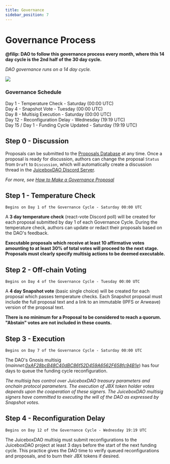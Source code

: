 ```yaml
---
title: Governance
sidebar_position: 7
---
```


# Governance Process

**@filip: DAO to follow this governance process every month, where this 14 day cycle is the 2nd half of the 30 day cycle.**

_DAO governance runs on a 14 day cycle._

![](/img/gov-calendar.png)

### Governance Schedule

Day 1 - Temperature Check - Saturday (00:00 UTC) <br/>
Day 4 - Snapshot Vote - Tuesday (00:00 UTC) <br/>
Day 8 - Multisig Execution - Saturday (00:00 UTC) <br/>
Day 12 - Reconfiguration Delay - Wednesday (19:19 UTC) <br/>
Day 15 / Day 1 - Funding Cycle Updated - Saturday (19:19 UTC) <br/>

## Step 0 - Discussion

Proposals can be submitted to the [Proposals Database](https://juicebox.notion.site/9d126f9148dc42ee83317d5cd74e4db4?v=50d0bbcb498044059cc0d4d83e8b13fa) at any time. Once a proposal is ready for discussion, authors can change the proposal `Status` from `Draft` to `Discussion`, which will automatically create a discussion thread in the [JuiceboxDAO Discord Server](https://www.discord.gg/juicebox).

_For more, see [How to Make a Governance Proposal](proposals.md)_

## Step 1 - Temperature Check

`Begins on Day 1 of the Governance Cycle - Saturday 00:00 UTC`

A **3 day temperature check** (react-vote Discord poll) will be created for each proposal submitted by day 1 of each Governance Cycle. During the temperature check, authors can update or redact their proposals based on the DAO's feedback.

**Executable proposals which receive at least 10 affirmative votes amounting to at least 30% of total votes will proceed to the next stage. Proposals must clearly specify multisig actions to be deemed executable.**

## Step 2 - Off-chain Voting

`Begins on Day 4 of the Governance Cycle - Tuesday 00:00 UTC`

A **4 day Snapshot vote** (basic single choice) will be created for each proposal which passes temperature checks. Each Snapshot proposal must include the full proposal text and a link to an immutable (IPFS or Arweave) version of the proposal text.

**There is no minimum for a Proposal to be considered to reach a quorum. "Abstain" votes are not included in these counts.**

## Step 3 - Execution

`Begins on Day 7 of the Governance Cycle - Saturday 00:00 UTC`

The DAO's Gnosis multisig (_mainnet:[0xAF28bcB48C40dBC86f52D459A6562F658fc94B1e](https://etherscan.io/address/0xAF28bcB48C40dBC86f52D459A6562F658fc94B1e)_) has four days to queue the funding cycle reconfiguration.

_The multisig has control over JuiceboxDAO treasury parameters and onchain protocol parameters. The execution of JBX token holder votes depends upon the cooperation of these signers. The JuiceboxDAO multisig signers have committed to executing the will of the DAO as expressed by Snapshot votes._

## Step 4 - Reconfiguration Delay

`Begins on Day 12 of the Governance Cycle - Wednesday 19:19 UTC`

The JuiceboxDAO multisig must submit reconfigurations to the JuiceboxDAO project at least 3 days before the start of the next funding cycle. This practice gives the DAO time to verify queued reconfigurations and proposals, and to burn their JBX tokens if desired.
